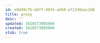 ```yaml
---
id: e0d49cfb-b8f7-49f4-a450-ef1336eac2d6
title: proxy
desc: ''
updated: 1618573905060
created: 1618573905060
stub: true
---
```


